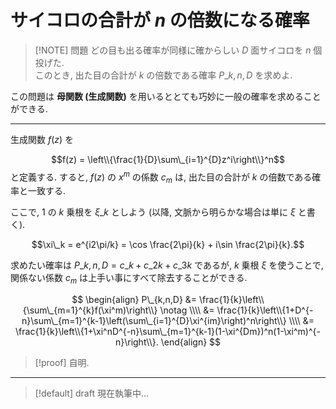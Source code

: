 # サイコロの合計が $n$ の倍数になる確率

> [!NOTE] 問題
> どの目も出る確率が同様に確からしい $D$ 面サイコロを $n$ 個投げた.  
> このとき, 出た目の合計が $k$ の倍数である確率 $P\_{k,n,D}$ を求めよ.

この問題は **母関数 (生成関数)** を用いるととても巧妙に一般の確率を求めることができる.

---

生成関数 $f(z)$ を

$$f(z) = \left\\{\frac{1}{D}\sum\_{i=1}^{D}z^i\right\\}^n$$ と定義する.
すると, $f(z)$ の $x^m$ の係数 $c_m$ は, 出た目の合計が $k$ の倍数である確率と一致する.

ここで, $1$ の $k$ 乗根を $\xi\_k$ としよう (以降, 文脈から明らかな場合は単に $\xi$ と書く).

$$\xi\_k = e^{i2\pi/k} = \cos \frac{2\pi}{k} + i\sin \frac{2\pi}{k}.$$

求めたい確率は $P\_{k,n,D} = c\_k+c\_{2k}+c\_{3k}$ であるが, $k$ 乗根 $\xi$ を使うことで,
関係ない係数 $c_m$ は上手い事にすべて除去することができる.

$$
\begin{align}
P\_{k,n,D} 
&= \frac{1}{k}\left\\{\sum\_{m=1}^{k}f(\xi^m)\right\\}  \notag \\\\
&= \frac{1}{k}\left\\{1+D^{-n}\sum\_{m=1}^{k-1}\left(\sum\_{i=1}^{D}\xi^{im}\right)^n\right\\} \\\\
&= \frac{1}{k}\left\\{1+\xi^nD^{-n}\sum\_{m=1}^{k-1}(1-\xi^{Dm})^n(1-\xi^m)^{-n}\right\\}.
\end{align}
$$

> [!proof]
> 自明.

---

> [!default] draft
> 現在執筆中...